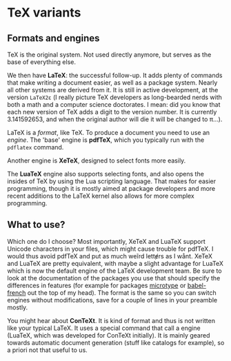 # TeX variants

## Formats and engines

TeX is the original system. Not used directly anymore, but serves as the base of everything else.

We then have **LaTeX**: the successful follow-up. It adds plenty of commands that make writing a document easier, as well as a package system. Nearly all other systems are derived from it.
It is still in active development, at the version `LaTeX2ε` (I really picture TeX developers as long-bearded nerds with both a math and a computer science doctorates. I mean: did you know that each new version of TeX adds a digit to the version number. It is currently 3.141592653, and when the original author will die it will be changed to π...).

LaTeX is a *format*, like TeX. To produce a document you need to use an *engine*.
The 'base' engine is **pdfTeX**, which you typically run with the `pdflatex` command.

Another engine is **XeTeX**, designed to select fonts more easily.

The **LuaTeX** engine also supports selecting fonts, and also opens the insides of TeX by using the Lua scripting language. That makes for easier programming, though it is mostly aimed at package developers and more recent additions to the LaTeX kernel also allows for more complex programming.

## What to use?

Which one do I choose? Most importantly, XeTeX and LuaTeX support Unicode characters in your files, which might cause trouble for pdfTeX. I would thus avoid pdfTeX and put as much weĩrd lettɇrs as I wånt.
XeTeX and LuaTeX are pretty equivalent, with maybe a slight advantage for LuaTeX which is now the default engine of the LaTeX development team. Be sure to look at the documentation of the packages you use that should specify the differences in features (for example for packages [microtype](https://ctan.org/pkg/microtype) or [babel-french](https://ctan.org/pkg/babel-french) out the top of my head).
The format is the same so you can switch engines without modifications, save for a couple of lines in your preamble mostly.

You might hear about **ConTeXt**. It is kind of format and thus is not written like your typical LaTeX.
It uses a special command that call a engine (LuaTeX, which was developed for ConTeXt initially).
It is mainly geared towards automatic document generation (stuff like catalogs for example), so a priori not that useful to us.
